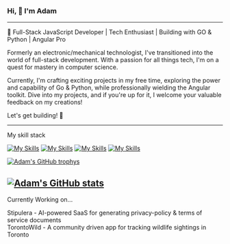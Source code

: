 ### Hi, 👋 I'm Adam

---

🚀 Full-Stack JavaScript Developer | Tech Enthusiast | Building with GO & Python | Angular Pro

Formerly an electronic/mechanical technologist, I've transitioned into the world of full-stack development. With a passion for all things tech, I'm on a quest for mastery in computer science.

Currently, I'm crafting exciting projects in my free time, exploring the power and capability of Go & Python, while professionally wielding the Angular toolkit. Dive into my projects, and if you're up for it, I welcome your valuable feedback on my creations!

Let's get building! 🌟

---

My skill stack

[![My Skills](https://skillicons.dev/icons?i=js,html,css,sass)](https://skillicons.dev)
[![My Skills](https://skillicons.dev/icons?i=angular,typescript,nextjs,react,bootstrap,jquery)](https://skillicons.dev)
[![My Skills](https://skillicons.dev/icons?i=webpack,github,git,jest)](https://skillicons.dev)
[![My Skills](https://skillicons.dev/icons?i=arduino,cpp,scala,rust)](https://skillicons.dev)

[![Adam's GitHub trophys](https://github-profile-trophy.vercel.app/?username=am1macdonald&theme=tokyonight)](https://github.com/am1macdonald/github-readme-stats)

[![Adam's GitHub stats](https://github-readme-stats.vercel.app/api?username=am1macdonald)](https://github.com/am1macdonald/github-readme-stats)
---

Currently Working on...

Stipulera - AI-powered SaaS for generating privacy-policy & terms of service documents   
TorontoWild - A community driven app for tracking wildlife sightings in Toronto
